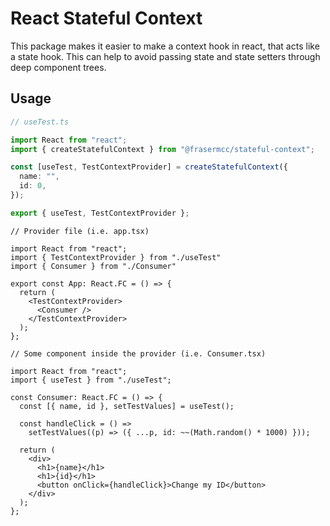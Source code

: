 # React Stateful Context
This package makes it easier to make a context hook in react, that acts like a
state hook. This can help to avoid passing state and state setters through deep
component trees.

## Usage

```ts
// useTest.ts

import React from "react";
import { createStatefulContext } from "@frasermcc/stateful-context";

const [useTest, TestContextProvider] = createStatefulContext({
  name: "",
  id: 0,
});

export { useTest, TestContextProvider };
```

```tsx
// Provider file (i.e. app.tsx)

import React from "react";
import { TestContextProvider } from "./useTest"
import { Consumer } from "./Consumer"

export const App: React.FC = () => {
  return (
    <TestContextProvider>
      <Consumer />
    </TestContextProvider>
  );
};
```

```tsx
// Some component inside the provider (i.e. Consumer.tsx)

import React from "react";
import { useTest } from "./useTest";

const Consumer: React.FC = () => {
  const [{ name, id }, setTestValues] = useTest();

  const handleClick = () =>
    setTestValues((p) => ({ ...p, id: ~~(Math.random() * 1000) }));

  return (
    <div>
      <h1>{name}</h1>
      <h1>{id}</h1>
      <button onClick={handleClick}>Change my ID</button>
    </div>
  );
};
